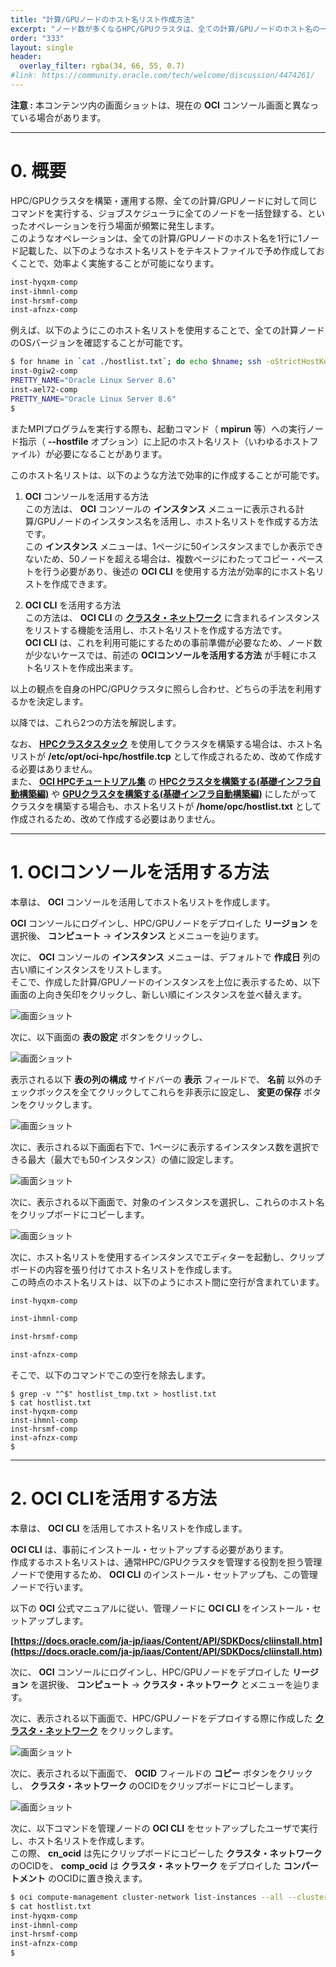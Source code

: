 ```yaml
---
title: "計算/GPUノードのホスト名リスト作成方法"
excerpt: "ノード数が多くなるHPC/GPUクラスタは、全ての計算/GPUノードのホスト名の一覧を記載したホスト名リストを作成することで、構築・運用作業を効率的に進めることが可能になります。本テクニカルTipsは、HPC/GPUクラスタの計算/GPUノードのホスト名リストを効果的に作成する方法を解説します。"
order: "333"
layout: single
header:
  overlay_filter: rgba(34, 66, 55, 0.7)
#link: https://community.oracle.com/tech/welcome/discussion/4474261/
---
```


**注意 :** 本コンテンツ内の画面ショットは、現在の **OCI** コンソール画面と異なっている場合があります。

***
# 0. 概要

HPC/GPUクラスタを構築・運用する際、全ての計算/GPUノードに対して同じコマンドを実行する、ジョブスケジューラに全てのノードを一括登録する、といったオペレーションを行う場面が頻繁に発生します。  
このようなオペレーションは、全ての計算/GPUノードのホスト名を1行に1ノード記載した、以下のようなホスト名リストをテキストファイルで予め作成しておくことで、効率よく実施することが可能になります。

```sh
inst-hyqxm-comp
inst-ihmnl-comp
inst-hrsmf-comp
inst-afnzx-comp
```

例えば、以下のようにこのホスト名リストを使用することで、全ての計算ノードのOSバージョンを確認することが可能です。

```sh
$ for hname in `cat ./hostlist.txt`; do echo $hname; ssh -oStrictHostKeyChecking=accept-new $hname "grep -i pretty /etc/os-release"; done
inst-0giw2-comp
PRETTY_NAME="Oracle Linux Server 8.6"
inst-ael72-comp
PRETTY_NAME="Oracle Linux Server 8.6"
$
```

またMPIプログラムを実行する際も、起動コマンド（ **mpirun** 等）への実行ノード指示（ **--hostfile** オプション）に上記のホスト名リスト（いわゆるホストファイル）が必要になることがあります。

このホスト名リストは、以下のような方法で効率的に作成することが可能です。

1. **OCI** コンソールを活用する方法  
  この方法は、 **OCI** コンソールの **インスタンス** メニューに表示される計算/GPUノードのインスタンス名を活用し、ホスト名リストを作成する方法です。  
  この **インスタンス** メニューは、1ページに50インスタンスまでしか表示できないため、50ノードを超える場合は、複数ページにわたってコピー・ペーストを行う必要があり、後述の **OCI CLI** を使用する方法が効率的にホスト名リストを作成できます。

2. **OCI CLI** を活用する方法  
  この方法は、 **OCI CLI** の **[クラスタ・ネットワーク](/ocitutorials/hpc/#5-1-クラスタネットワーク)** に含まれるインスタンスをリストする機能を活用し、ホスト名リストを作成する方法です。  
  **OCI CLI** は、これを利用可能にするための事前準備が必要なため、ノード数が少ないケースでは、前述の **OCIコンソールを活用する方法** が手軽にホスト名リストを作成出来ます。

以上の観点を自身のHPC/GPUクラスタに照らし合わせ、どちらの手法を利用するかを決定します。

以降では、これら2つの方法を解説します。

なお、 **[HPCクラスタスタック](/ocitutorials/hpc/#5-10-hpcクラスタスタック)** を使用してクラスタを構築する場合は、ホスト名リストが **/etc/opt/oci-hpc/hostfile.tcp** として作成されるため、改めて作成する必要はありません。  
また、 **[OCI HPCチュートリアル集](/ocitutorials/hpc/#1-oci-hpcチュートリアル集)** の **[HPCクラスタを構築する(基礎インフラ自動構築編)](/ocitutorials/hpc/spinup-hpc-cluster-withterraform/)** や **[GPUクラスタを構築する(基礎インフラ自動構築編)](/ocitutorials/hpc/spinup-gpu-cluster-withterraform/)** にしたがってクラスタを構築する場合も、ホスト名リストが **/home/opc/hostlist.txt** として作成されるため、改めて作成する必要はありません。

***
# 1. OCIコンソールを活用する方法

本章は、 **OCI** コンソールを活用してホスト名リストを作成します。

**OCI** コンソールにログインし、HPC/GPUノードをデプロイした **リージョン** を選択後、 **コンピュート** → **インスタンス** とメニューを辿ります。

次に、 **OCI** コンソールの **インスタンス** メニューは、デフォルトで **作成日** 列の古い順にインスタンスをリストします。  
そこで、作成した計算/GPUノードのインスタンスを上位に表示するため、以下画面の上向き矢印をクリックし、新しい順にインスタンスを並べ替えます。

![画面ショット](console_page01.png)

次に、以下画面の **表の設定** ボタンをクリックし、

![画面ショット](console_page02.png)

表示される以下 **表の列の構成** サイドバーの **表示** フィールドで、 **名前** 以外のチェックボックスを全てクリックしてこれらを非表示に設定し、 **変更の保存** ボタンをクリックします。

![画面ショット](console_page03.png)

次に、表示される以下画面右下で、1ページに表示するインスタンス数を選択できる最大（最大でも50インスタンス）の値に設定します。

![画面ショット](console_page04.png)

次に、表示される以下画面で、対象のインスタンスを選択し、これらのホスト名をクリップボードにコピーします。

![画面ショット](console_page05.png)

次に、ホスト名リストを使用するインスタンスでエディターを起動し、クリップボードの内容を張り付けてホスト名リストを作成します。  
この時点のホスト名リストは、以下のようにホスト間に空行が含まれています。

```sh
inst-hyqxm-comp

inst-ihmnl-comp

inst-hrsmf-comp

inst-afnzx-comp
```

そこで、以下のコマンドでこの空行を除去します。

```
$ grep -v "^$" hostlist_tmp.txt > hostlist.txt
$ cat hostlist.txt 
inst-hyqxm-comp
inst-ihmnl-comp
inst-hrsmf-comp
inst-afnzx-comp
$
```

***
# 2. OCI CLIを活用する方法

本章は、 **OCI CLI** を活用してホスト名リストを作成します。

**OCI CLI** は、事前にインストール・セットアップする必要があります。  
作成するホスト名リストは、通常HPC/GPUクラスタを管理する役割を担う管理ノードで使用するため、 **OCI CLI** のインストール・セットアップも、この管理ノードで行います。

以下の **OCI** 公式マニュアルに従い、管理ノードに **OCI CLI** をインストール・セットアップします。

**[https://docs.oracle.com/ja-jp/iaas/Content/API/SDKDocs/cliinstall.htm](https://docs.oracle.com/ja-jp/iaas/Content/API/SDKDocs/cliinstall.htm)**

次に、 **OCI** コンソールにログインし、HPC/GPUノードをデプロイした **リージョン** を選択後、 **コンピュート** → **クラスタ・ネットワーク** とメニューを辿ります。

次に、表示される以下画面で、HPC/GPUノードをデプロイする際に作成した **[クラスタ・ネットワーク](/ocitutorials/hpc/#5-1-クラスタネットワーク)** をクリックします。

![画面ショット](console_page06.png)

次に、表示される以下画面で、 **OCID** フィールドの **コピー** ボタンをクリックし、 **クラスタ・ネットワーク** のOCIDをクリップボードにコピーします。

![画面ショット](console_page07.png)

次に、以下コマンドを管理ノードの **OCI CLI** をセットアップしたユーザで実行し、ホスト名リストを作成します。  
この際、 **cn_ocid** は先にクリップボードにコピーした **クラスタ・ネットワーク** のOCIDを、 **comp_ocid** は **クラスタ・ネットワーク** をデプロイした **コンパートメント** のOCIDに置き換えます。

```sh
$ oci compute-management cluster-network list-instances --all --cluster-network-id cn_ocid -c comp_ocid | jq -r '.data[]."display-name"'  > hostlist.txt
$ cat hostlist.txt 
inst-hyqxm-comp
inst-ihmnl-comp
inst-hrsmf-comp
inst-afnzx-comp
$
```